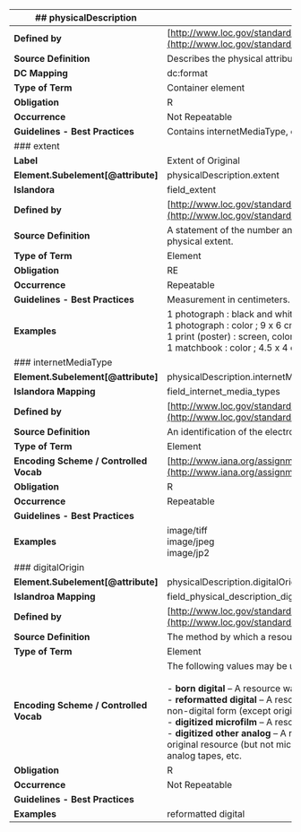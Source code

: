 | ## **physicalDescription**             |                                                                                                                                                                                                                                                                                                                                                                                                                                                                                                                                                                                         |
| -------------------------------------- | --------------------------------------------------------------------------------------------------------------------------------------------------------------------------------------------------------------------------------------------------------------------------------------------------------------------------------------------------------------------------------------------------------------------------------------------------------------------------------------------------------------------------------------------------------------------------------------- |
| **Defined by**                         | [http://www.loc.gov/standards/mods/userguide/physicaldescription.html](http://www.loc.gov/standards/mods/userguide/physicaldescription.html)                                                                                                                                                                                                                                                                                                                                                                                                                                            |
| **Source Definition**                  | Describes the physical attributes of the information resource.                                                                                                                                                                                                                                                                                                                                                                                                                                                                                                                          |
| **DC Mapping**                         | dc:format                                                                                                                                                                                                                                                                                                                                                                                                                                                                                                                                                                               |
| **Type of Term**                       | Container element                                                                                                                                                                                                                                                                                                                                                                                                                                                                                                                                                                       |
| **Obligation**                         | R                                                                                                                                                                                                                                                                                                                                                                                                                                                                                                                                                                                       |
| **Occurrence**                         | Not Repeatable                                                                                                                                                                                                                                                                                                                                                                                                                                                                                                                                                                          |
| **Guidelines - Best Practices**        | Contains internetMediaType, extent, digitalOrigin                                                                                                                                                                                                                                                                                                                                                                                                                                                                                                                                       |
| ### extent                             |                                                                                                                                                                                                                                                                                                                                                                                                                                                                                                                                                                                         |
| **Label**                              | Extent of Original                                                                                                                                                                                                                                                                                                                                                                                                                                                                                                                                                                      |
| **Element.Subelement[@attribute]**     | physicalDescription.extent                                                                                                                                                                                                                                                                                                                                                                                                                                                                                                                                                              |
| **Islandora  <br>**                    | field_extent                                                                                                                                                                                                                                                                                                                                                                                                                                                                                                                                                                            |
| **Defined by**                         | [http://www.loc.gov/standards/mods/userguide/physicaldescription.html#extent](http://www.loc.gov/standards/mods/userguide/physicaldescription.html#extent)                                                                                                                                                                                                                                                                                                                                                                                                                              |
| **Source Definition**                  | A statement of the number and specific material of the units of the resource that express physical extent.                                                                                                                                                                                                                                                                                                                                                                                                                                                                              |
| **Type of Term**                       | Element                                                                                                                                                                                                                                                                                                                                                                                                                                                                                                                                                                                 |
| **Obligation**                         | RE                                                                                                                                                                                                                                                                                                                                                                                                                                                                                                                                                                                      |
| **Occurrence**                         | Repeatable                                                                                                                                                                                                                                                                                                                                                                                                                                                                                                                                                                              |
| **Guidelines - Best Practices**        | Measurement in centimeters. Format: [number] [type] : [color] ; [height] x [width] cm                                                                                                                                                                                                                                                                                                                                                                                                                                                                                                   |
| **Examples**                           | 1 photograph : black and white print ; 26 x 21 cm  <br>1 photograph : color ; 9 x 6 cm (slide format)  <br>1 print (poster) : screen, color ; 28 x 36 cm  <br>1 matchbook : color ; 4.5 x 4 cm (folded)                                                                                                                                                                                                                                                                                                                                                                                 |
| ### internetMediaType                  |                                                                                                                                                                                                                                                                                                                                                                                                                                                                                                                                                                                         |
| **Element.Subelement[@attribute]**     | physicalDescription.internetMediaType                                                                                                                                                                                                                                                                                                                                                                                                                                                                                                                                                   |
| **Islandora Mapping  <br>**            | field_internet_media_types                                                                                                                                                                                                                                                                                                                                                                                                                                                                                                                                                              |
| **Defined by**                         | [http://www.loc.gov/standards/mods/userguide/physicaldescription.html#internetmediatype](http://www.loc.gov/standards/mods/userguide/physicaldescription.html#internetmediatype)                                                                                                                                                                                                                                                                                                                                                                                                        |
| **Source Definition**                  | An identification of the electronic format type, or the data representation of the resource.                                                                                                                                                                                                                                                                                                                                                                                                                                                                                            |
| **Type of Term**                       | Element                                                                                                                                                                                                                                                                                                                                                                                                                                                                                                                                                                                 |
| **Encoding Scheme / Controlled Vocab** | [http://www.iana.org/assignments/media-types/media-types.xhtml](http://www.iana.org/assignments/media-types/media-types.xhtml) - IANA Media Types                                                                                                                                                                                                                                                                                                                                                                                                                                       |
| **Obligation**                         | R                                                                                                                                                                                                                                                                                                                                                                                                                                                                                                                                                                                       |
| **Occurrence**                         | Repeatable                                                                                                                                                                                                                                                                                                                                                                                                                                                                                                                                                                              |
| **Guidelines - Best Practices**        |                                                                                                                                                                                                                                                                                                                                                                                                                                                                                                                                                                                         |
| **Examples**                           | image/tiff  <br>image/jpeg  <br>image/jp2                                                                                                                                                                                                                                                                                                                                                                                                                                                                                                                                               |
| ### digitalOrigin                      |                                                                                                                                                                                                                                                                                                                                                                                                                                                                                                                                                                                         |
| **Element.Subelement[@attribute]**     | physicalDescription.digitalOrigin                                                                                                                                                                                                                                                                                                                                                                                                                                                                                                                                                       |
| **Islandroa Mapping  <br>**            | field_physical_description_digit                                                                                                                                                                                                                                                                                                                                                                                                                                                                                                                                                        |
| **Defined by**                         | [http://www.loc.gov/standards/mods/userguide/physicaldescription.html#digitalorigin](http://www.loc.gov/standards/mods/userguide/physicaldescription.html#digitalorigin)                                                                                                                                                                                                                                                                                                                                                                                                                |
| **Source Definition**                  | The method by which a resource achieved digital form.                                                                                                                                                                                                                                                                                                                                                                                                                                                                                                                                   |
| **Type of Term**                       | Element                                                                                                                                                                                                                                                                                                                                                                                                                                                                                                                                                                                 |
| **Encoding Scheme / Controlled Vocab** | The following values may be used:<br><br>- **born digital** – A resource was created and is intended to remain in digital form.<br>- **reformatted digital** – A resource was created by digitization of the original which was in a non-digital form (except original microforms).<br>- **digitized microfilm** – A resource was created by digitizing a microform.<br>- **digitized other analog** – A resource was created by digitizing an intermediate form of the original resource (but not microform) such as photocopy, transparency, slide, 2nd generation analog tapes, etc. |
| **Obligation**                         | R                                                                                                                                                                                                                                                                                                                                                                                                                                                                                                                                                                                       |
| **Occurrence**                         | Not Repeatable                                                                                                                                                                                                                                                                                                                                                                                                                                                                                                                                                                          |
| **Guidelines - Best Practices**        |                                                                                                                                                                                                                                                                                                                                                                                                                                                                                                                                                                                         |
| **Examples**                           | reformatted digital                                                                                                                                                                                                                                                                                                                                                                                                                                                                                                                                                                     |